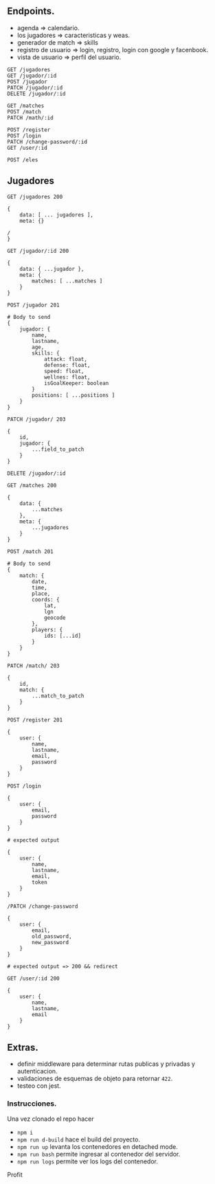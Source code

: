 ## Endpoints.

- agenda => calendario.
- los jugadores => caracteristicas y weas.
- generador de match => skills
- registro de usuario => login, registro, login con google y facenbook.
- vista de usuario => perfil del usuario.

```
GET /jugadores
GET /jugador/:id
POST /jugador
PATCH /jugador/:id
DELETE /jugador/:id

GET /matches
POST /match
PATCH /math/:id

POST /register
POST /login
PATCH /change-password/:id
GET /user/:id

POST /eles
```

## Jugadores

```
GET /jugadores 200

{
    data: [ ... jugadores ],
    meta: {}

/
}

GET /jugador/:id 200

{
    data: { ...jugador },
    meta: {
        matches: [ ...matches ]
    }
}

POST /jugador 201

# Body to send
{
    jugador: {
        name,
        lastname,
        age,
        skills: {
            attack: float,
            defense: float,
            speed: float,
            wellnes: float,
            isGoalKeeper: boolean
        }
        positions: [ ...positions ]
    }
}

PATCH /jugador/ 203

{
    id,
    jugador: {
        ...field_to_patch
    }
}

DELETE /jugador/:id

GET /matches 200

{
    data: {
        ...matches
    },
    meta: {
        ...jugadores
    }
}

POST /match 201

# Body to send
{
    match: {
        date,
        time,
        place,
        coords: {
            lat,
            lgn
            geocode
        },
        players: {
            ids: [...id]
        }
    }
}

PATCH /match/ 203

{
    id,
    match: {
        ...match_to_patch
    }
}

POST /register 201

{
    user: {
        name,
        lastname,
        email,
        password
    }
}

POST /login

{
    user: {
        email,
        password
    }
}

# expected output

{
    user: {
        name,
        lastname,
        email,
        token
    }
}

/PATCH /change-password

{
    user: {
        email,
        old_password,
        new_password
    }
}

# expected output => 200 && redirect

GET /user/:id 200

{
    user: {
        name,
        lastname,
        email
    }
}

```

## Extras.

- definir middleware para determinar rutas publicas y privadas y autenticacion.
- validaciones de esquemas de objeto para retornar `422`.
- testeo con jest.

### Instrucciones.

Una vez clonado el repo hacer

- `npm i`
- `npm run d-build` hace el build del proyecto.
- `npm run up` levanta los contenedores en detached mode.
- `npm run bash` permite ingresar al contenedor del servidor.
- `npm run logs` permite ver los logs del contenedor.

Profit
